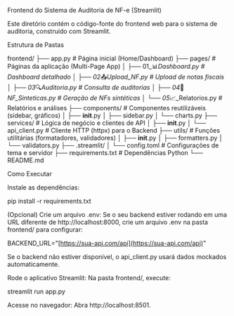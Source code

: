 Frontend do Sistema de Auditoria de NF-e (Streamlit)

Este diretório contém o código-fonte do frontend web para o sistema de auditoria, construído com Streamlit.

Estrutura de Pastas

frontend/
├── app.py                     # Página inicial (Home/Dashboard)
├── pages/                     # Páginas da aplicação (Multi-Page App)
│   ├── 01_📊_Dashboard.py     # Dashboard detalhado
│   ├── 02_📤_Upload_NF.py     # Upload de notas fiscais
│   ├── 03_🔍_Auditoria.py     # Consulta de auditorias
│   ├── 04_🧪_NF_Sinteticas.py # Geração de NFs sintéticas
│   └── 05_📈_Relatorios.py    # Relatórios e análises
├── components/                # Componentes reutilizáveis (sidebar, gráficos)
│   ├── __init__.py
│   ├── sidebar.py
│   └── charts.py
├── services/                  # Lógica de negócio e clientes de API
│   ├── __init__.py
│   └── api_client.py          # Cliente HTTP (httpx) para o Backend
├── utils/                     # Funções utilitárias (formatadores, validadores)
│   ├── __init__.py
│   ├── formatters.py
│   └── validators.py
├── .streamlit/
│   └── config.toml            # Configurações de tema e servidor
├── requirements.txt           # Dependências Python
└── README.md


Como Executar

Instale as dependências:

pip install -r requirements.txt


(Opcional) Crie um arquivo .env:
Se o seu backend estiver rodando em uma URL diferente de http://localhost:8000, crie um arquivo .env na pasta frontend/ para configurar:

BACKEND_URL="[https://sua-api.com/api](https://sua-api.com/api)"


Se o backend não estiver disponível, o api_client.py usará dados mockados automaticamente.

Rode o aplicativo Streamlit:
Na pasta frontend/, execute:

streamlit run app.py


Acesse no navegador:
Abra http://localhost:8501.